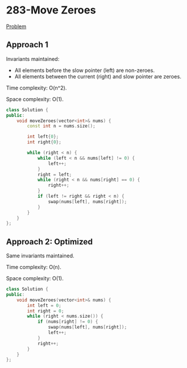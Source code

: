 # 283-Move Zeroes

[Problem](https://leetcode.com/problems/move-zeroes/)

## Approach 1

Invariants maintained:

* All elements before the slow pointer (left) are non-zeroes.
* All elements between the current (right) and slow pointer are zeroes.

Time complexity: O(n^2).

Space complexity: O(1).

```c++
class Solution {
public:
    void moveZeroes(vector<int>& nums) {
        const int n = nums.size();

        int left{0};
        int right{0};

        while (right < n) {
            while (left < n && nums[left] != 0) {
                left++;
            }
            right = left;
            while (right < n && nums[right] == 0) {
                right++;
            }
            if (left != right && right < n) {
                swap(nums[left], nums[right]);
            }
        }
    }
};
```

## Approach 2: Optimized

Same invariants maintained.

Time complexity: O(n).

Space complexity: O(1).

```c++
class Solution {
public:
    void moveZeroes(vector<int>& nums) {
        int left = 0;
        int right = 0;
        while (right < nums.size()) {
            if (nums[right] != 0) {
                swap(nums[left], nums[right]);
                left++;
            }
            right++;
        }
    }
};
```
